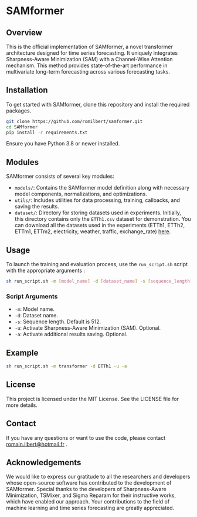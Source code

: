 # SAMformer

## Overview
This is the official implementation of SAMformer, a novel transformer architecture designed for time series forecasting. It uniquely integrates Sharpness-Aware Minimization (SAM) with a Channel-Wise Attention mechanism. This method provides state-of-the-art performance in multivariate long-term forecasting across various forecasting tasks.

## Installation
To get started with SAMformer, clone this repository and install the required packages.


```bash
git clone https://github.com/romilbert/samformer.git
cd SAMformer
pip install -r requirements.txt
```

Ensure you have Python 3.8 or newer installed.

## Modules
SAMformer consists of several key modules:
- `models/`: Contains the SAMformer model definition along with necessary model components, normalizations, and optimizations.
- `utils/`: Includes utilities for data processing, training, callbacks, and saving the results.
- `dataset/`: Directory for storing datasets used in experiments. Initially, this directory contains only the `ETTh1.csv` dataset for demonstration. You can download all the datasets used in the experiments (ETTh1, ETTh2, ETTm1, ETTm2, electricity, weather, traffic, exchange_rate) [here](https://drive.google.com/drive/folders/1ZOYpTUa82_jCcxIdTmyr0LXQfvaM9vIy).

## Usage
To launch the training and evaluation process, use the `run_script.sh` script with the appropriate arguments :
```bash
sh run_script.sh -m [model_name] -d [dataset_name] -s [sequence_length] -u -a
```


### Script Arguments
- `-m`: Model name.
- `-d`: Dataset name.
- `-s`: Sequence length. Default is 512.
- `-u`: Activate Sharpness-Aware Minimization (SAM). Optional.
- `-a`: Activate additional results saving. Optional.

## Example
```bash
sh run_script.sh -m transformer -d ETTh1 -u -a
```

## License
This project is licensed under the MIT License. See the LICENSE file for more details.

## Contact
If you have any questions or want to use the code, please contact romain.ilbert@hotmail.fr .

## Acknowledgements 
We would like to express our gratitude to all the researchers and developers whose open-source software has contributed to the development of SAMformer. Special thanks to the developers of Sharpness-Aware Minimization, TSMixer, and Sigma Reparam for their instructive works, which have enabled our approach. Your contributions to the field of machine learning and time series forecasting are greatly appreciated.

